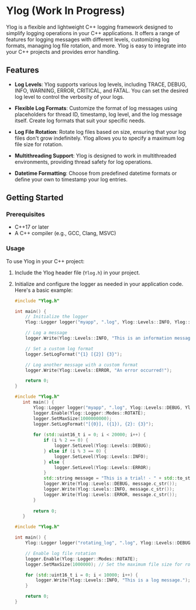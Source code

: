 # Ylog (Work In Progress)

Ylog is a flexible and lightweight C++ logging framework designed to simplify logging operations in your C++ applications. It offers a range of features for logging messages with different levels, customizing log formats, managing log file rotation, and more. Ylog is easy to integrate into your C++ projects and provides error handling.

## Features

- **Log Levels**: Ylog supports various log levels, including TRACE, DEBUG, INFO, WARNING, ERROR, CRITICAL, and FATAL. You can set the desired log level to control the verbosity of your logs.

- **Flexible Log Formats**: Customize the format of log messages using placeholders for thread ID, timestamp, log level, and the log message itself. Create log formats that suit your specific needs.

- **Log File Rotation**: Rotate log files based on size, ensuring that your log files don't grow indefinitely. Ylog allows you to specify a maximum log file size for rotation.

- **Multithreading Support**: Ylog is designed to work in multithreaded environments, providing thread safety for log operations.

- **Datetime Formatting**: Choose from predefined datetime formats or define your own to timestamp your log entries.

## Getting Started

### Prerequisites

- C++17 or later
- A C++ compiler (e.g., GCC, Clang, MSVC)

### Usage

To use Ylog in your C++ project:

1. Include the Ylog header file (`Ylog.h`) in your project.

2. Initialize and configure the logger as needed in your application code. Here's a basic example:

   ```cpp
   #include "Ylog.h"

   int main() {
       // Initialize the logger
       Ylog::Logger logger("myapp", ".log", Ylog::Levels::INFO, Ylog::DatetimeFormats::Ymd_HMS);

       // Log a message
       logger.Write(Ylog::Levels::INFO, "This is an information message.");

       // Set a custom log format
       logger.SetLogFormat("{1} [{2}] {3}");

       // Log another message with a custom format
       logger.Write(Ylog::Levels::ERROR, "An error occurred!");

       return 0;
   }
   ```
   ```cpp
   #include "Ylog.h"
      int main() {
          Ylog::Logger logger("myapp", ".log", Ylog::Levels::DEBUG, Ylog::DatetimeFormats::Ymd_HMS);
          logger.Enable(Ylog::Logger::Modes::ROTATE);
          logger.SetMaxSize(1000000000);
          logger.SetLogFormat("[{0}], ({1}), {2}: {3}");
      
          for (std::uint16_t i = 0; i < 20000; i++) {
              if (i % 2 == 0) {
                  logger.SetLevel(Ylog::Levels::DEBUG);
              } else if (i % 3 == 0) {
                  logger.SetLevel(Ylog::Levels::INFO);
              } else {
                  logger.SetLevel(Ylog::Levels::ERROR);
              }
              std::string message = "This is a trial! - " + std::to_string(i);
              logger.Write(Ylog::Levels::DEBUG, message.c_str());
              logger.Write(Ylog::Levels::INFO, message.c_str());
              logger.Write(Ylog::Levels::ERROR, message.c_str());
          }
      
          return 0;
      }
   ```
   ```cpp
   #include "Ylog.h"
   
   int main() {
       Ylog::Logger logger("rotating_log", ".log", Ylog::Levels::DEBUG, Ylog::DatetimeFormats::Ymd_HMS);
   
       // Enable log file rotation
       logger.Enable(Ylog::Logger::Modes::ROTATE);
       logger.SetMaxSize(1000000); // Set the maximum file size for rotation
   
       for (std::uint16_t i = 0; i < 10000; i++) {
           logger.Write(Ylog::Levels::INFO, "This is a log message.");
       }
   
       return 0;
   }
   ```

